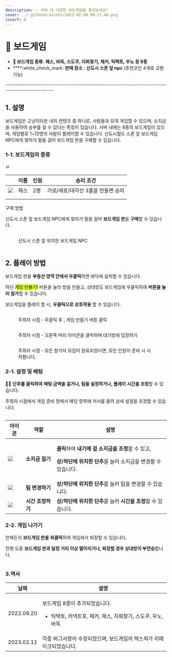 ```yaml
---
description: ✨ 서버 내 다양한 보드게임을 즐겨보세요!
cover: ../.gitbook/assets/2023-02-08_09.21.40.png
coverY: 0
---
```


# 🎲 보드게임

* **🎲 보드게임 종류**: **체스, 바둑, 스도쿠, 지뢰찾기, 체커, 틱택토, 우노 등 9종**
* ****:white\_check\_mark: **판매 장소** : **신도시 스폰 앞 npc** (추천코인 4개로 교환 가능)

\-----------------------------------------------------------------------------------------------------

## 1. 설명

보드게임은 고냥이타운 내의 컨텐츠 중 하나로, 사람들과 모여 게임할 수 있으며, 소지금을 사용하여 승부를 걸 수 있다는 특징이 있습니다. 서버 내에는 8종의 보드게임이 있으며, 게임별로 1\~12명의 사람이 플레이할 수 있습니다. 신도시월드 스폰 앞 보드게임 NPC에게 찾아가 말을 걸어 보드게임 판을 구매할 수 있습니다.

### 1-1. 보드게임의 종류

ㅂ

|                                         | 이름 | 인원 | 승리 조건                |
| --------------------------------------- | -- | -- | -------------------- |
| ![](<../.gitbook/assets/chess (1).png>) | 체스 | 2명 | 가로/세로/대각선 3줄을 만들면 승리 |
|                                         |    |    |                      |
|                                         |    |    |                      |

구매 방법

신도시 스폰 앞 보드게임 NPC에게 찾아가 말을 걸어 **보드게임 판**을 **구매**할 수 있습니다.

<figure><img src="../.gitbook/assets/2023-02-21_13.32.55.png" alt=""><figcaption><p>신도시 스폰 앞 위치한 보드게임 NPC</p></figcaption></figure>

<figure><img src="../.gitbook/assets/image.png" alt=""><figcaption></figcaption></figure>

## 2. 플레이 방법

보드게임 판을 **부동산 영역 안에서 우클릭**하면 바닥에 설치할 수 있습니다.

하단 <mark style="color:green;">**게임 만들기!**</mark> 버튼을 눌러 방을 만들고, 상대방도 보드게임에 우클릭하여 **버튼을 눌러 참가**할 수 있습니다.&#x20;

보드게임을 플레이 할 시, **우클릭으로 상호작용** 할 수 있습니다.&#x20;

<figure><img src="../.gitbook/assets/2023-02-08_20.09.41.png" alt=""><figcaption><p>주최자 시점 - 우클릭 후 , 게임 만들기 버튼 클릭</p></figcaption></figure>

<figure><img src="../.gitbook/assets/2023-02-08_20.15.12.png" alt=""><figcaption><p>주최자 시점 - 오른쪽 머리 아이콘을 클릭하여 대기방에 입장하기</p></figcaption></figure>

<figure><img src="../.gitbook/assets/image (66).png" alt=""><figcaption><p>주최자 시점 - 모든 참가자 모집이 완료되었다면, 모든 인원이 준비 시 시작합니다.</p></figcaption></figure>

### 2-1. 설정 및 배팅

&#x20;🔼🔽 **단추를 클릭하여** **배팅 금액을 걸거나, 팀을 설정하거나, 플레이 시간을 조정**할 수 있습니다.

주최자 시점에서 게임 준비 창에서 해당 항목에 커서를 올려 상세 설정을 조정할 수 있습니다.

<figure><img src="../.gitbook/assets/2023-02-08_20.27.38.png" alt=""><figcaption></figcaption></figure>

| 아이콘                                        | 역할          | 설명                                                                                                                                           |
| ------------------------------------------ | ----------- | -------------------------------------------------------------------------------------------------------------------------------------------- |
| ![](../.gitbook/assets/Gold\_Ingot.webp)   | **소지금 걸기**  | <p><strong>클릭</strong>하여 <strong>내기에 걸</strong> <strong>소지금을 조정</strong>할 수 있고,</p><p><strong>상/하단에 위치한 단추</strong>를 눌러 소지금을 변경할 수 있습니다.</p> |
| ![](../.gitbook/assets/Paper.webp)         | **팀 변경하기**  | **상/하단에 위치한 단추**를 눌러 팀을 변경할 수 있습니다.                                                                                                          |
| ![](<../.gitbook/assets/Leather (2).webp>) | **시간 조정하기** | **상/하단에 위치한 단추**를 눌러 **시간을 조정**할 수 있습니다.                                                                                                     |

### 2-2. 게임 나가기

언제든지 **보드게임 판을** **좌클릭**하여 게임에서 퇴장할 수 있습니다.

진행 도중 **보드게임 판과 일정 거리 이상 떨어지거나, 퇴장할 경우 상대방이 부전승**합니다.

<figure><img src="../.gitbook/assets/image (158).png" alt=""><figcaption></figcaption></figure>

### 3.역사

| 날짜         | 설명                                                                             |
| ---------- | ------------------------------------------------------------------------------ |
| 2022.09.20 | <p>보드게임 8종이 추가되었습니다.</p><ul><li>틱택토, 커넥트포, 체커, 체스, 지뢰찾기, 스도쿠, 우노, 바둑</li></ul> |
| 2023.02.11 | 각종 버그사항이 수정되었으며, 보드게임의 텍스쳐가 리메이크되었습니다.                                         |
